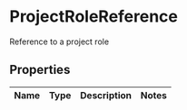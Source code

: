 

# ProjectRoleReference

Reference to a project role

## Properties

Name | Type | Description | Notes
------------ | ------------- | ------------- | -------------




